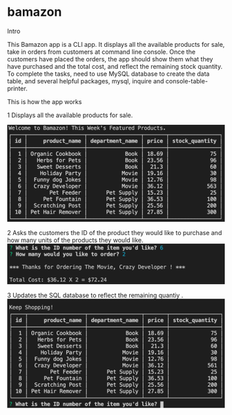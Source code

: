 # bamazon

Intro

This Bamazon app is a CLI app. It displays all the available products for sale, take in orders from customers at command line console. Once the customers have placed the orders, the app should show them what they have purchased and the total cost, and reflect the remaining stock quantity. To complete the tasks, need to use MySQL database to create the data table, and several helpful packages, mysql, inquire and console-table-printer.

This is how the app works

1 Displays all the available products for sale.

<img src="table.png">



2 Asks the customers the ID of the product they would like to purchase and how many units of the products they would like.
<img src="q_result.png">


3 Updates the SQL database to reflect the remaining quantiy .
<img src="keepShopping.png">

